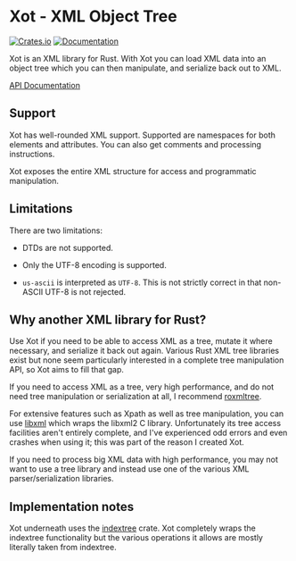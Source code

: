 # Xot - XML Object Tree

[![Crates.io](https://img.shields.io/crates/v/xot.svg)](https://crates.io/crates/xot)
[![Documentation](https://docs.rs/xot/badge.svg)](https://docs.rs/xot)

Xot is an XML library for Rust. With Xot you can load XML data into an object
tree which you can then manipulate, and serialize back out to XML.

[API Documentation](https://docs.rs/xot)

## Support

Xot has well-rounded XML support. Supported are namespaces for both elements
and attributes. You can also get comments and processing instructions.

Xot exposes the entire XML structure for access and programmatic manipulation.

## Limitations

There are two limitations:

- DTDs are not supported.

- Only the UTF-8 encoding is supported.

- `us-ascii` is interpreted as `UTF-8`. This is not strictly correct in that
  non-ASCII UTF-8 is not rejected.

## Why another XML library for Rust?

Use Xot if you need to be able to access XML as a tree, mutate it where
necessary, and serialize it back out again. Various Rust XML tree libraries
exist but none seem particularly interested in a complete tree manipulation
API, so Xot aims to fill that gap.

If you need to access XML as a tree, very high performance, and do not need
tree manipulation or serialization at all, I recommend
[roxmltree](https://github.com/RazrFalcon/roxmltree).

For extensive features such as Xpath as well as tree manipulation, you can use
[libxml](https://github.com/KWARC/rust-libxml) which wraps the libxml2 C
library. Unfortunately its tree access facilities aren't entirely complete, and
I've experienced odd errors and even crashes when using it; this was part of
the reason I created Xot.

If you need to process big XML data with high performance, you may not want to
use a tree library and instead use one of the various XML parser/serialization
libraries.

## Implementation notes

Xot underneath uses the
[indextree](https://docs.rs/indextree/latest/indextree/) crate. Xot completely
wraps the indextree functionality but the various operations it allows are
mostly literally taken from indextree.
